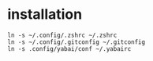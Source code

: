 # installation
```shell
ln -s ~/.config/.zshrc ~/.zshrc
ln -s ~/.config/.gitconfig ~/.gitconfig
ln -s .config/yabai/conf ~/.yabairc

```
